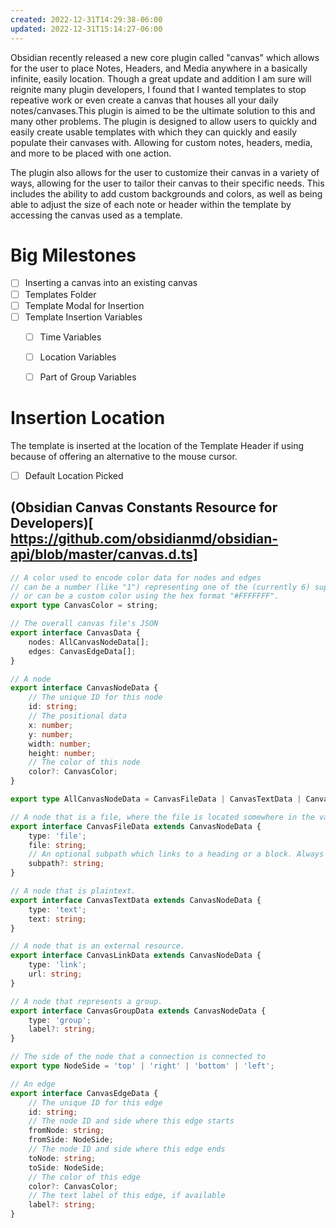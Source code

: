 ```yaml
---
created: 2022-12-31T14:29:38-06:00
updated: 2022-12-31T15:14:27-06:00
---
```


Obsidian recently released a new core plugin called "canvas" which allows for the user to place Notes, Headers, and Media anywhere in a basically infinite, easily  location. Though a great update and addition I am sure will reignite many plugin developers, I found that I wanted templates to stop repeative work or even create a canvas that houses all your daily notes/canvases.This plugin is aimed to be the ultimate solution to this and many other problems.  The plugin is designed to allow users to quickly and easily create usable templates with which they can quickly and easily populate their canvases with. Allowing for custom notes, headers, media, and more to be placed with one action. 

The plugin also allows for the user to customize their canvas in a variety of ways, allowing for the user to tailor their canvas to their specific needs. This includes the ability to add custom backgrounds and colors, as well as being able to adjust the size of each note or header within the template by accessing the canvas used as a template.



 
# Big Milestones
- [ ] Inserting a canvas into an existing canvas
- [ ] Templates Folder
- [ ] Template Modal for Insertion
- [ ] Template Insertion Variables
	- [ ] Time Variables
	- [ ] Location Variables
	- [ ] Part of Group Variables


# Insertion Location 
The template is inserted at the location of the Template Header if using because of offering an alternative to the mouse cursor.


- [ ] Default Location Picked

## (Obsidian Canvas Constants Resource for Developers)[ https://github.com/obsidianmd/obsidian-api/blob/master/canvas.d.ts] 

```typescript
// A color used to encode color data for nodes and edges
// can be a number (like "1") representing one of the (currently 6) supported colors.
// or can be a custom color using the hex format "#FFFFFFF".
export type CanvasColor = string;

// The overall canvas file's JSON
export interface CanvasData {
    nodes: AllCanvasNodeData[];
    edges: CanvasEdgeData[];
}

// A node
export interface CanvasNodeData {
    // The unique ID for this node
    id: string;
    // The positional data
    x: number;
    y: number;
    width: number;
    height: number;
    // The color of this node
    color?: CanvasColor;
}

export type AllCanvasNodeData = CanvasFileData | CanvasTextData | CanvasLinkData | CanvasGroupData;

// A node that is a file, where the file is located somewhere in the vault.
export interface CanvasFileData extends CanvasNodeData {
    type: 'file';
    file: string;
    // An optional subpath which links to a heading or a block. Always starts with a `#`.
    subpath?: string;
}

// A node that is plaintext.
export interface CanvasTextData extends CanvasNodeData {
    type: 'text';
    text: string;
}

// A node that is an external resource.
export interface CanvasLinkData extends CanvasNodeData {
    type: 'link';
    url: string;
}

// A node that represents a group.
export interface CanvasGroupData extends CanvasNodeData {
    type: 'group';
    label?: string;
}

// The side of the node that a connection is connected to
export type NodeSide = 'top' | 'right' | 'bottom' | 'left';

// An edge
export interface CanvasEdgeData {
    // The unique ID for this edge
    id: string;
    // The node ID and side where this edge starts
    fromNode: string;
    fromSide: NodeSide;
    // The node ID and side where this edge ends
    toNode: string;
    toSide: NodeSide;
    // The color of this edge
    color?: CanvasColor;
    // The text label of this edge, if available
    label?: string;
}
```
